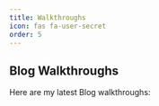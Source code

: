 ```yaml
---
title: Walkthroughs
icon: fas fa-user-secret
order: 5
---
```


## Blog Walkthroughs

Here are my latest Blog walkthroughs: